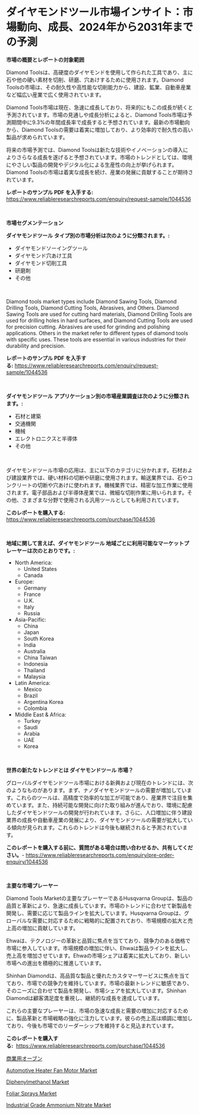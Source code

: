 <p><h1>ダイヤモンドツール市場インサイト：市場動向、成長、2024年から2031年までの予測</h1></p><p><strong>市場の概要とレポートの対象範囲</strong></p>
<p><p>Diamond Toolsは、高硬度のダイヤモンドを使用して作られた工具であり、主に石や他の硬い素材を切削、研磨、穴あけするために使用されます。Diamond Toolsの市場は、その耐久性や高性能な切削能力から、建設、鉱業、自動車産業など幅広い産業で広く使用されています。</p><p>Diamond Tools市場は現在、急速に成長しており、将来的にもこの成長が続くと予測されています。市場の見通しや成長分析によると、Diamond Tools市場は予測期間中に9.3%の年間成長率で成長すると予想されています。最新の市場動向から、Diamond Toolsの需要は着実に増加しており、より効率的で耐久性の高い製品が求められています。</p><p>将来の市場予測では、Diamond Toolsは新たな技術やイノベーションの導入によりさらなる成長を遂げると予想されています。市場のトレンドとしては、環境にやさしい製品の開発やデジタル化による生産性の向上が挙げられます。Diamond Toolsの市場は着実な成長を続け、産業の発展に貢献することが期待されています。</p></p>
<p><strong>レポートのサンプル PDF を入手する:</strong> <a href="https://www.reliableresearchreports.com/enquiry/request-sample/1044536">https://www.reliableresearchreports.com/enquiry/request-sample/1044536</a></p>
<p>&nbsp;</p>
<p><strong>市場セグメンテーション</strong></p>
<p><strong>ダイヤモンドツール タイプ別の市場分析は次のように分類されます。:</strong></p>
<p><ul><li>ダイヤモンドソーイングツール</li><li>ダイヤモンド穴あけ工具</li><li>ダイヤモンド切削工具</li><li>研磨剤</li><li>その他</li></ul></p>
<p>&nbsp;</p>
<p><p>Diamond tools market types include Diamond Sawing Tools, Diamond Drilling Tools, Diamond Cutting Tools, Abrasives, and Others. Diamond Sawing Tools are used for cutting hard materials, Diamond Drilling Tools are used for drilling holes in hard surfaces, and Diamond Cutting Tools are used for precision cutting. Abrasives are used for grinding and polishing applications. Others in the market refer to different types of diamond tools with specific uses. These tools are essential in various industries for their durability and precision.</p></p>
<p><strong>レポートのサンプル PDF を入手する:</strong>&nbsp;<a href="https://www.reliableresearchreports.com/enquiry/request-sample/1044536">https://www.reliableresearchreports.com/enquiry/request-sample/1044536</a></p>
<p>&nbsp;</p>
<p><strong> ダイヤモンドツール アプリケーション別の市場産業調査は次のように分類されます。:</strong></p>
<p><ul><li>石材と建築</li><li>交通機関</li><li>機械</li><li>エレクトロニクスと半導体</li><li>その他</li></ul></p>
<p>&nbsp;</p>
<p><p>ダイヤモンドツール市場の応用は、主に以下のカテゴリに分かれます。石材および建設業界では、硬い材料の切断や研磨に使用されます。輸送業界では、石やコンクリートの切断や穴あけに使われます。機械業界では、精密な加工作業に使用されます。電子部品および半導体産業では、微細な切削作業に用いられます。その他、さまざまな分野で使用される汎用ツールとしても利用されています。</p></p>
<p><strong>このレポートを購入する:</strong>&nbsp; <a href="https://www.reliableresearchreports.com/purchase/1044536">https://www.reliableresearchreports.com/purchase/1044536</a></p>
<p>&nbsp;</p>
<p><strong>地域に関して言えば、ダイヤモンドツール 地域ごとに利用可能なマーケットプレーヤーは次のとおりです。:</strong></p>
<p><ul>
    <li>
        North America:
        <ul>
            <li>United States</li>
            <li>Canada</li>
        </ul>
    </li>
    <li>
        Europe:
        <ul>
            <li>Germany</li>
            <li>France</li>
            <li>U.K.</li>
            <li>Italy</li>
            <li>Russia</li>
        </ul>
    </li>
    <li>
        Asia-Pacific:
        <ul>
            <li>China</li>
            <li>Japan</li>
            <li>South Korea</li>
            <li>India</li>
            <li>Australia</li>
            <li>China Taiwan</li>
            <li>Indonesia</li>
            <li>Thailand</li>
            <li>Malaysia</li>
        </ul>
    </li>
    <li>
        Latin America:
        <ul>
            <li>Mexico</li>
            <li>Brazil</li>
            <li>Argentina Korea</li>
            <li>Colombia</li>
        </ul>
    </li>
    <li>
        Middle East & Africa:
        <ul>
            <li>Turkey</li>
            <li>Saudi</li>
            <li>Arabia</li>
            <li>UAE</li>
            <li>Korea</li>
        </ul>
    </li>
    </ul></p>
<p>&nbsp;</p>
<p><strong>世界の新たなトレンドとは ダイヤモンドツール 市場？</strong></p>
<p><p>グローバルダイヤモンドツール市場における新興および現在のトレンドには、次のようなものがあります。まず、ナノダイヤモンドツールの需要が増加しています。これらのツールは、高精度で効率的な加工が可能であり、産業界で注目を集めています。また、持続可能な開発に向けた取り組みが進んでおり、環境に配慮したダイヤモンドツールの開発が行われています。さらに、人口増加に伴う建設業界の成長や自動車産業の発展により、ダイヤモンドツールの需要が拡大している傾向が見られます。これらのトレンドは今後も継続されると予測されています。</p></p>
<p><strong>このレポートを購入する前に、質問がある場合は問い合わせるか、共有してください。</strong>- <a href="https://www.reliableresearchreports.com/enquiry/pre-order-enquiry/1044536">https://www.reliableresearchreports.com/enquiry/pre-order-enquiry/1044536</a></p>
<p>&nbsp;</p>
<p><strong>主要な市場プレーヤー</strong></p>
<p><p>Diamond Tools Marketの主要なプレーヤーであるHusqvarna Groupは、製品の品質と革新により、急速に成長しています。市場のトレンドに合わせて新製品を開発し、需要に応じて製品ラインを拡大しています。Husqvarna Groupは、グローバルな需要に対応するために戦略的に配置されており、市場規模の拡大と売上高の増加に貢献しています。</p><p>Ehwaは、テクノロジーの革新と品質に焦点を当てており、競争力のある価格で市場に参入しています。市場規模の増加に伴い、Ehwaは製品ラインを拡大し、売上高を増加させています。Ehwaの市場シェアは着実に拡大しており、新しい市場への進出を積極的に推進しています。</p><p>Shinhan Diamondは、高品質な製品と優れたカスタマーサービスに焦点を当てており、市場での競争力を維持しています。市場の最新トレンドに敏感であり、そのニーズに合わせて製品を開発し、市場シェアを拡大しています。Shinhan Diamondは顧客満足度を重視し、継続的な成長を達成しています。</p><p>これらの主要なプレーヤーは、市場の急速な成長と需要の増加に対応するために、製品革新と市場戦略の強化に注力しています。彼らの売上高は順調に増加しており、今後も市場でのリーダーシップを維持すると見込まれています。</p></p>
<p><strong>このレポートを購入する:</strong>&nbsp;&nbsp;<a href="https://www.reliableresearchreports.com/purchase/1044536">https://www.reliableresearchreports.com/purchase/1044536</a></p>
<p><p><a href="https://github.com/cnnriuez22368/Market-Research-Report-List-1/blob/main/7394540188806.md">商業用オーブン</a></p><p><a href="https://view.publitas.com/reportprime-1/automotive-heater-fan-motor-market-size-evaluating-its-market-trends-growth-and-projections-2023-2030/">Automotive Heater Fan Motor Market</a></p><p><a href="https://gamy-alyssum-396.notion.site/Diphenylmethanol-Market-Size-Market-Share-and-Global-Market-Analysis-Report-2024-2031-4a41c04039e24ed1b80db7ff925fad31">Diphenylmethanol Market</a></p><p><a href="https://issuu.com/reportprime-2/docs/foliar-sprays-market-size-2030.pptx">Foliar Sprays Market</a></p><p><a href="https://issuu.com/reportprime-2/docs/industrial-grade-ammonium-nitrate-market-size-2030">Industrial Grade Ammonium Nitrate Market</a></p></p>